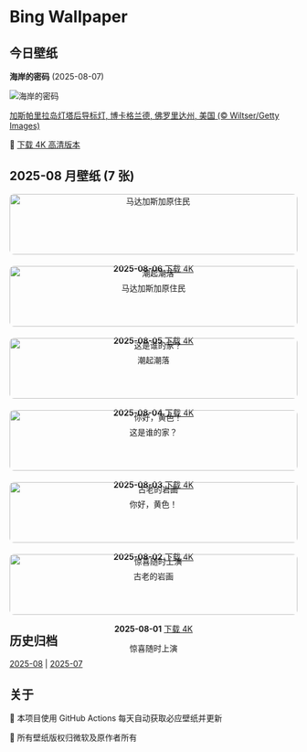 # Bing Wallpaper

## 今日壁纸

**海岸的密码** (2025-08-07)

![海岸的密码](https://www.bing.com/th?id=OHR.GasparillaLight_ZH-CN6855683859_1920x1080.jpg&rf=LaDigue_1920x1080.jpg&pid=hp)

[加斯帕里拉岛灯塔后导标灯, 博卡格兰德, 佛罗里达州, 美国 (© Wiltser/Getty Images)](https://www.bing.com/search?q=%E7%BE%8E%E5%9B%BD%E5%9B%BD%E5%AE%B6%E7%81%AF%E5%A1%94%E6%97%A5&form=hpcapt&mkt=zh-cn)

🔗 <a href="https://www.bing.com/th?id=OHR.GasparillaLight_ZH-CN6855683859_UHD.jpg&rf=LaDigue_1920x1080.jpg&pid=hp" target="_blank">下载 4K 高清版本</a>

## 2025-08 月壁纸 (7 张)

<div style="display: grid; grid-template-columns: repeat(auto-fit, minmax(300px, 1fr)); gap: 20px;">

<div style="text-align: center;">
<img src="https://www.bing.com/th?id=OHR.BabyLemur_ZH-CN6617977758_1920x1080.jpg&rf=LaDigue_1920x1080.jpg&pid=hp" alt="马达加斯加原住民" style="width: 100%; border-radius: 8px;">
<p><strong>2025-08-06</strong> <a href="https://www.bing.com/th?id=OHR.BabyLemur_ZH-CN6617977758_UHD.jpg&rf=LaDigue_1920x1080.jpg&pid=hp" target="_blank">下载 4K</a></p>
<p>马达加斯加原住民</p>
</div>

<div style="text-align: center;">
<img src="https://www.bing.com/th?id=OHR.CaliforniaTidepool_ZH-CN6273815361_1920x1080.jpg&rf=LaDigue_1920x1080.jpg&pid=hp" alt="潮起潮落" style="width: 100%; border-radius: 8px;">
<p><strong>2025-08-05</strong> <a href="https://www.bing.com/th?id=OHR.CaliforniaTidepool_ZH-CN6273815361_UHD.jpg&rf=LaDigue_1920x1080.jpg&pid=hp" target="_blank">下载 4K</a></p>
<p>潮起潮落</p>
</div>

<div style="text-align: center;">
<img src="https://www.bing.com/th?id=OHR.LaplandOwl_ZH-CN6070251232_1920x1080.jpg&rf=LaDigue_1920x1080.jpg&pid=hp" alt="这是谁的家？" style="width: 100%; border-radius: 8px;">
<p><strong>2025-08-04</strong> <a href="https://www.bing.com/th?id=OHR.LaplandOwl_ZH-CN6070251232_UHD.jpg&rf=LaDigue_1920x1080.jpg&pid=hp" target="_blank">下载 4K</a></p>
<p>这是谁的家？</p>
</div>

<div style="text-align: center;">
<img src="https://www.bing.com/th?id=OHR.HappySunflower_ZH-CN5840993161_1920x1080.jpg&rf=LaDigue_1920x1080.jpg&pid=hp" alt="你好，黄色！" style="width: 100%; border-radius: 8px;">
<p><strong>2025-08-03</strong> <a href="https://www.bing.com/th?id=OHR.HappySunflower_ZH-CN5840993161_UHD.jpg&rf=LaDigue_1920x1080.jpg&pid=hp" target="_blank">下载 4K</a></p>
<p>你好，黄色！</p>
</div>

<div style="text-align: center;">
<img src="https://www.bing.com/th?id=OHR.FruitaPetroglyphs_ZH-CN5423905955_1920x1080.jpg&rf=LaDigue_1920x1080.jpg&pid=hp" alt="古老的岩画" style="width: 100%; border-radius: 8px;">
<p><strong>2025-08-02</strong> <a href="https://www.bing.com/th?id=OHR.FruitaPetroglyphs_ZH-CN5423905955_UHD.jpg&rf=LaDigue_1920x1080.jpg&pid=hp" target="_blank">下载 4K</a></p>
<p>古老的岩画</p>
</div>

<div style="text-align: center;">
<img src="https://www.bing.com/th?id=OHR.EdinburghFringe_ZH-CN5243292664_1920x1080.jpg&rf=LaDigue_1920x1080.jpg&pid=hp" alt="惊喜随时上演" style="width: 100%; border-radius: 8px;">
<p><strong>2025-08-01</strong> <a href="https://www.bing.com/th?id=OHR.EdinburghFringe_ZH-CN5243292664_UHD.jpg&rf=LaDigue_1920x1080.jpg&pid=hp" target="_blank">下载 4K</a></p>
<p>惊喜随时上演</p>
</div>

</div>

## 历史归档

[2025-08](./archives/2025-08.md) | [2025-07](./archives/2025-07.md)

## 关于

🤖 本项目使用 GitHub Actions 每天自动获取必应壁纸并更新

📸 所有壁纸版权归微软及原作者所有

